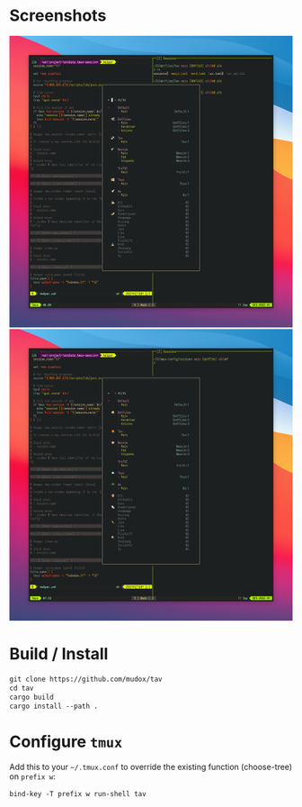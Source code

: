 # Screenshots

![screenshot using nerd icons](asset/nerd.png)
![screenshot using emoji icons](asset/emoji.png)

# Build / Install
```
git clone https://github.com/mudox/tav
cd tav
cargo build
cargo install --path .
```

# Configure `tmux`
Add this to your `~/.tmux.conf` to override the existing function (choose-tree) on `prefix w`:
```
bind-key -T prefix w run-shell tav
```
